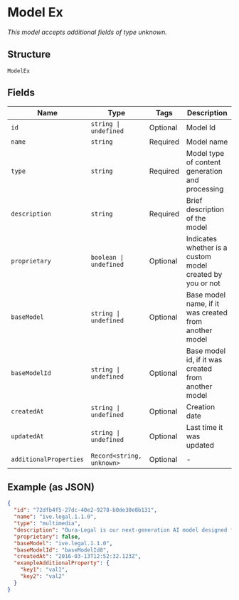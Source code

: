 
# Model Ex

*This model accepts additional fields of type unknown.*

## Structure

`ModelEx`

## Fields

| Name | Type | Tags | Description |
|  --- | --- | --- | --- |
| `id` | `string \| undefined` | Optional | Model Id |
| `name` | `string` | Required | Model name |
| `type` | `string` | Required | Model type of content generation and processing |
| `description` | `string` | Required | Brief description of the model |
| `proprietary` | `boolean \| undefined` | Optional | Indicates whether is a custom model created by you or not |
| `baseModel` | `string \| undefined` | Optional | Base model name, if it was created from another model |
| `baseModelId` | `string \| undefined` | Optional | Base model id, if it was created from another model |
| `createdAt` | `string \| undefined` | Optional | Creation date |
| `updatedAt` | `string \| undefined` | Optional | Last time it was updated |
| `additionalProperties` | `Record<string, unknown>` | Optional | - |

## Example (as JSON)

```json
{
  "id": "72dfb4f5-27dc-40e2-9278-b0de30e8b131",
  "name": "ive.legal.1.1.0",
  "type": "multimedia",
  "description": "Oura-Legal is our next-generation AI model designed for powerful, intelligent, and adaptable legal purposes.",
  "proprietary": false,
  "baseModel": "ive.legal.1.1.0",
  "baseModelId": "baseModelId8",
  "createdAt": "2016-03-13T12:52:32.123Z",
  "exampleAdditionalProperty": {
    "key1": "val1",
    "key2": "val2"
  }
}
```

